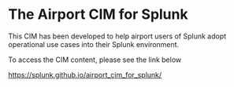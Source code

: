 # The Airport CIM for Splunk

This CIM has been developed to help airport users of Splunk adopt operational use cases into their Splunk environment.

To access the CIM content, please see the link below

https://splunk.github.io/airport_cim_for_splunk/

